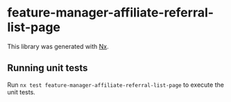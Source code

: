 # feature-manager-affiliate-referral-list-page

This library was generated with [Nx](https://nx.dev).

## Running unit tests

Run `nx test feature-manager-affiliate-referral-list-page` to execute the unit tests.
